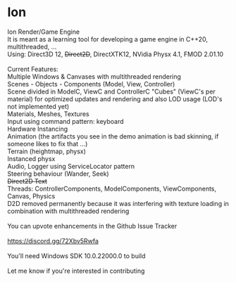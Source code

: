 # Ion
Ion Render/Game Engine<br>
It is meant as a learning tool for developing a game engine in C++20, multithreaded, ...<br>
Using: Direct3D 12, <del>Direct2D</del>, DirectXTK12, NVidia Physx 4.1, FMOD 2.01.10<br>
<br>
Current Features:<br>
Multiple Windows & Canvases with multithreaded rendering<br>
Scenes - Objects - Components (Model, View, Controller)<br>
Scene divided in ModelC, ViewC and ControllerC "Cubes" (ViewC's per material) for optimized updates and rendering and also LOD usage (LOD's not implemented yet)<br>
Materials, Meshes, Textures<br>
Input using command pattern: keyboard<br>
Hardware Instancing<br>
Animation (the artifacts you see in the demo animation is bad skinning, if someone likes to fix that ...)<br>
Terrain (heightmap, physx) <br>
Instanced physx<br>
Audio, Logger using ServiceLocator pattern<br>
Steering behaviour (Wander, Seek)<br>
<del>Direct2D Text</del><br>
Threads: ControllerComponents, ModelComponents, ViewComponents, Canvas, Physics<br>
D2D removed permanently because it was interfering with texture loading in combination with multithreaded rendering<br>
<br>
You can upvote enhancements in the Github Issue Tracker<br>
<br>
https://discord.gg/72Xbv5Rwfa<br>
<br>
You'll need Windows SDK 10.0.22000.0 to build<br>
<br>
Let me know if you're interested in contributing<br>